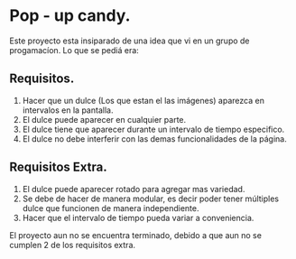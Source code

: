 # Pop - up candy.

Este proyecto esta insiparado de una idea que vi en un grupo de progamacíon. Lo que se pediá era:

## Requisitos.

1. Hacer que un dulce (Los que estan el las imágenes) aparezca en intervalos en la pantalla.
2. El dulce puede aparecer en cualquier parte.
3. El dulce tiene que aparecer durante un intervalo de tiempo especifico.
4. El dulce no debe interferir con las demas funcionalidades de la página.

## Requisitos Extra.

1. El dulce puede aparecer rotado para agregar mas variedad.
2. Se debe de hacer de manera modular, es decir poder tener múltiples dulce que funcionen de manera independiente.
3. Hacer que el intervalo de tiempo pueda variar a conveniencia.

El proyecto aun no se encuentra terminado, debido a que aun no se cumplen 2 de los requisitos extra.